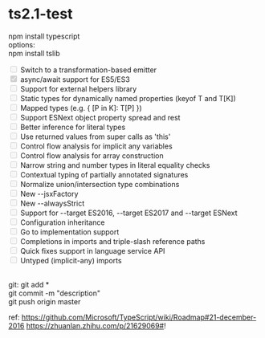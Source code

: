 # ts2.1-test
npm install typescript<br/>
options:<br/>
npm install tslib<br/>

<input type="checkbox" disabled="disabled" />
Switch to a transformation-based emitter<br/>
<input type="checkbox" disabled="disabled" checked />
async/await support for ES5/ES3<br/>
<input type="checkbox" disabled="disabled" />
Support for external helpers library<br/>
<input type="checkbox" disabled="disabled" />
Static types for dynamically named properties (keyof T and T[K])<br/>
<input type="checkbox" disabled="disabled" />
Mapped types (e.g. { [P in K]: T[P] })<br/>
<input type="checkbox" disabled="disabled" />
Support ESNext object property spread and rest<br/>
<input type="checkbox" disabled="disabled" />
Better inference for literal types<br/>
<input type="checkbox" disabled="disabled" />
Use returned values from super calls as 'this'<br/>
<input type="checkbox" disabled="disabled" />
Control flow analysis for implicit any variables<br/>
<input type="checkbox" disabled="disabled" />
Control flow analysis for array construction<br/>
<input type="checkbox" disabled="disabled" />
Narrow string and number types in literal equality checks<br/>
<input type="checkbox" disabled="disabled" />
Contextual typing of partially annotated signatures<br/>
<input type="checkbox" disabled="disabled" />
Normalize union/intersection type combinations<br/>
<input type="checkbox" disabled="disabled" />
New --jsxFactory<br/>
<input type="checkbox" disabled="disabled" />
New --alwaysStrict<br/>
<input type="checkbox" disabled="disabled" />
Support for --target ES2016, --target ES2017 and --target ESNext<br/>
<input type="checkbox" disabled="disabled" />
Configuration inheritance<br/>
<input type="checkbox" disabled="disabled" />
Go to implementation support<br/>
<input type="checkbox" disabled="disabled" />
Completions in imports and triple-slash reference paths<br/>
<input type="checkbox" disabled="disabled" />
Quick fixes support in language service API<br/>
<input type="checkbox" disabled="disabled" />
Untyped (implicit-any) imports<br/>
<br/>

git:
git add *<br/>
git commit -m "description"<br/>
git push origin master<br/>

ref:
https://github.com/Microsoft/TypeScript/wiki/Roadmap#21-december-2016
https://zhuanlan.zhihu.com/p/21629069#!